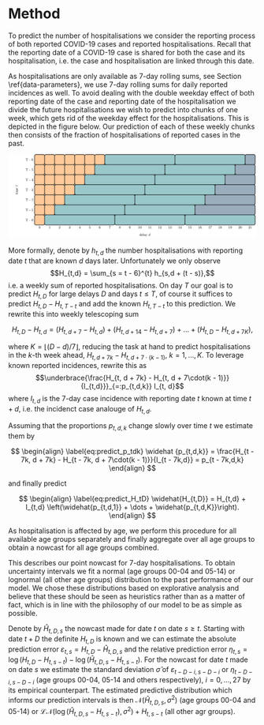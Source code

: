 # Method

To predict the number of hospitalisations we consider the reporting process of both reported COVID-19 cases and reported hospitalisations.
Recall that the reporting date of a COVID-19 case is shared for both the case and its hospitalisation, i.e. the case and hospitalisation are linked through this date.

As hospitalisations are only available as $7$-day rolling sums, see Section \ref{data-parameters}, we use $7$-day rolling sums for daily reported incidences as well. 
To avoid dealing with the double weekday effect of both reporting date of the case and reporting date of the hospitalisation we divide the future hospitalisations we wish to predict into chunks of one week, which gets rid of the weekday effect for the hospitalisations.
This is depicted in the figure below.
Our prediction of each of these weekly chunks then consists of the fraction of hospitalisations of reported cases in the past.

![Decomposition of the daily reported hospitalisation incidences into the <span style="color:orange">known incidences</span>, i.e. the **reporting triangle**, and <span style="color:green">the future weekly increments</span>. <span style="color:blue">The last increment</span> might not be a weekly one, but we expect few cases to occur for such long delays.](reptri.png)

More formally, denote by $h_{t,d}$ the number hospitalisations with reporting date $t$ that are known $d$ days later. Unfortunately we only observe $$H_{t,d} = \sum_{s = t - 6}^{t} h_{s,d + (t - s)},$$ i.e. a weekly sum of reported hospitalisations.
On day $T$ our goal is to predict $H_{t,D}$ for large delays $D$ and days $t \leq T$, of course it suffices to predict $H_{t, D} - H_{t, T - t}$ and add the known $H_{t, T - t}$ to this prediction. 
We rewrite this into weekly telescoping sum

$$
H_{t,D} - H_{t,d} = \left(H_{t, d + 7} - H_{t,d}\right) + \left(H_{t, d + 14} - H_{t, d + 7}\right) + \dots + \left(H_{t,D} - H_{t, d + 7 K}\right),
$$

where $K = \lfloor (D -d) / 7 \rfloor$, reducing the task at hand to predict hospitalisations in the $k$-th week ahead, $H_{t, d + 7k} - H_{t, d + 7\cdot(k - 1)}$, $k = 1, \dots, K$.
To leverage known reported incidences, rewrite this as 
$$\underbrace{\frac{H_{t, d + 7k} - H_{t, d + 7\cdot(k - 1)}}{I_{t,d}}}_{=:p_{t,d,k}} I_{t, d}$$
where $I_{t,d}$ is the $7$-day case incidence with reporting date $t$ known at time $t + d$, i.e. the incidenct case analouge of $H_{t,d}$.

Assuming that the proportions $p_{t,d,k}$ change slowly over time $t$ we estimate them by 

$$
\begin{align}
\label{eq:predict_p_tdk}
\widehat {p_{t,d,k}} = \frac{H_{t - 7k, d + 7k} - H_{t - 7k, d + 7\cdot(k - 1)}}{I_{t - 7k,d}} = p_{t - 7k,d,k}
\end{align}
$$

and finally predict

$$
\begin{align}
\label{eq:predict_H_tD}
\widehat{H_{t,D}} = H_{t,d} + I_{t,d} \left(\widehat{p_{t,d,1}} + \dots + \widehat{p_{t,d,K}}\right).
\end{align}
$$

As hospitalisation is affected by age, we perform this procedure for all available age groups separately and finally aggregate over all age groups to obtain a nowcast for all age groups combined. 

This describes our point nowcast for $7$-day hospitalisations. 
To obtain uncertainty intervals we fit a normal (age groups 00-04 and 05-14) or lognormal (all other age groups) distribution to the past performance of our model. 
We chose these distributions based on explorative analysis and believe that these should be seen as heuristics rather than as a matter of fact, which is in line with the philosophy of our model to be as simple as possible.

Denote by $\hat H_{t,D,s}$ the nowcast made for date $t$ on date $s \geq t$. Starting with date $t + D$ the definite $H_{t,D}$ is known and we can estimate the absolute prediction error $\varepsilon_{t,s} = H_{t,D} - \hat H_{t,D,s}$ and the relative prediction error $\eta_{t,s} = \log \left( H_{t,D} - H_{t, s - t}\right) - \log \left( \hat H_{t,D,s} - H_{t, s- t} \right)$.
For the nowcast for date $t$ made on date $s$ we estimate the standard deviation $\hat\sigma$ of $\varepsilon_{t - D - i, s - D - i}$ or $\eta_{t - D - i, s - D - i}$ (age groups 00-04, 05-14 and others respectively), $i = 0, \dots, 27$ by its empirical counterpart.
The estimated predictive distribution which informs our prediction intervals is then $\mathcal N (\hat H_{t,D,s}, \sigma^2)$ (age groups 00-04 and 05-14) or $\mathcal{LN} \left( \log \left(\hat H_{t,D,s} - H_{t, s - t}\right), \sigma^2 \right) + H_{t, s - t}$ (all other agr groups).